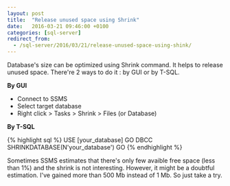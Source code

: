 ```yaml
---
layout: post
title:  "Release unused space using Shrink"
date:   2016-03-21 09:46:00 +0100
categories: [sql-server]
redirect_from:
  - /sql-server/2016/03/21/release-unused-space-using-shink/
---
```


Database's size can be optimized using Shrink command. It helps to release
unused space. There're 2 ways to do it : by GUI or by T-SQL.

<!--more-->

__By GUI__

* Connect to SSMS
* Select target database
* Right click > Tasks > Shrink > Files (or Database)

__By T-SQL__

{% highlight sql %}
USE [your_database]
GO
DBCC SHRINKDATABASE(N'your_database')
GO
{% endhighlight %}

Sometimes SSMS estimates that there's only few avaible free space (less than 1%)
and the shrink is not interesting. However, it might be a doubtful estimation. 
I've gained more than 500 Mb instead of 1 Mb. So just take a try.
